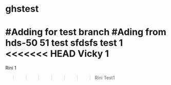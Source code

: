 # ghstest
#Adding for test branch
#Ading from hds-50
51
test
sfdsfs
test 1
<<<<<<< HEAD
Vicky 1
=======
Rini 1
>>>>>>> Rini Test1
